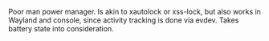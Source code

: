 Poor man power manager. Is akin to xautolock or xss-lock, but also works in Wayland and console, since activity tracking is done via evdev. Takes battery state into consideration.
